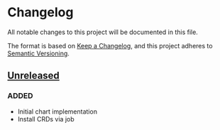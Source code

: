 # Changelog

All notable changes to this project will be documented in this file.

The format is based on [Keep a Changelog](https://keepachangelog.com/en/1.0.0/),
and this project adheres to [Semantic Versioning](https://semver.org/spec/v2.0.0.html).

## [Unreleased]

### ADDED

- Initial chart implementation
- Install CRDs via job

[Unreleased]: https://github.com/giantswarm/REPOSITORY_NAME/tree/main
